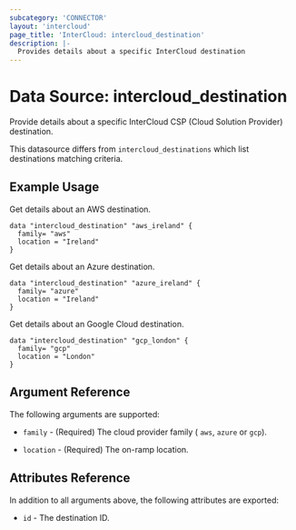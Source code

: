 ```yaml
---
subcategory: 'CONNECTOR'
layout: 'intercloud'
page_title: 'InterCloud: intercloud_destination'
description: |-
  Provides details about a specific InterCloud destination
---
```


# Data Source: intercloud_destination

Provide details about a specific InterCloud CSP (Cloud Solution Provider) destination.

This datasource differs from `intercloud_destinations` which list destinations
matching criteria.

## Example Usage

Get details about an AWS destination.

```hcl
data "intercloud_destination" "aws_ireland" {
  family= "aws"
  location = "Ireland"
}
```

Get details about an Azure destination.

```hcl
data "intercloud_destination" "azure_ireland" {
  family= "azure"
  location = "Ireland"
}
```

Get details about an Google Cloud destination.

```hcl
data "intercloud_destination" "gcp_london" {
  family= "gcp"
  location = "London"
}
```

## Argument Reference

The following arguments are supported:

- `family` - (Required) The cloud provider family ( `aws`, `azure` or `gcp`).

- `location` - (Required) The on-ramp location.

## Attributes Reference

In addition to all arguments above, the following attributes are exported:

- `id` - The destination ID.
